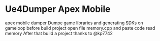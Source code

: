 # Ue4Dumper Apex Mobile
apex mobile dumper 
Dumpe game libraries and generating SDKs on gameloop
before build project open file memory.cpp and paste code  read memory After that build a project
thanks to
@kp7742
